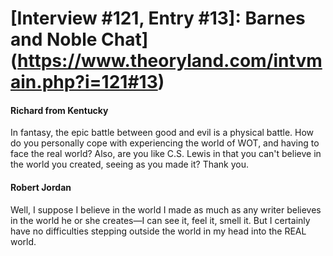 # [Interview #121, Entry #13]: Barnes and Noble Chat](https://www.theoryland.com/intvmain.php?i=121#13)

#### Richard from Kentucky

In fantasy, the epic battle between good and evil is a physical battle. How do you personally cope with experiencing the world of WOT, and having to face the real world? Also, are you like C.S. Lewis in that you can't believe in the world you created, seeing as you made it? Thank you.

#### Robert Jordan

Well, I suppose I believe in the world I made as much as any writer believes in the world he or she creates—I can see it, feel it, smell it. But I certainly have no difficulties stepping outside the world in my head into the REAL world.

